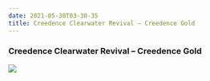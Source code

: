 ```yaml
---
date: 2021-05-30T03-30-35
title: Creedence Clearwater Revival – Creedence Gold
---
```

### Creedence Clearwater Revival – Creedence Gold
[1]: https://www.discogs.com/release/8010158

[![](https://img.discogs.com/pG9SaKL7r_bzyljegOb48rqO6yU=/fit-in/600x588/filters:strip_icc():format(jpeg):mode_rgb():quality(90)/discogs-images/R-8010158-1453418130-5387.jpeg.jpg)][1]